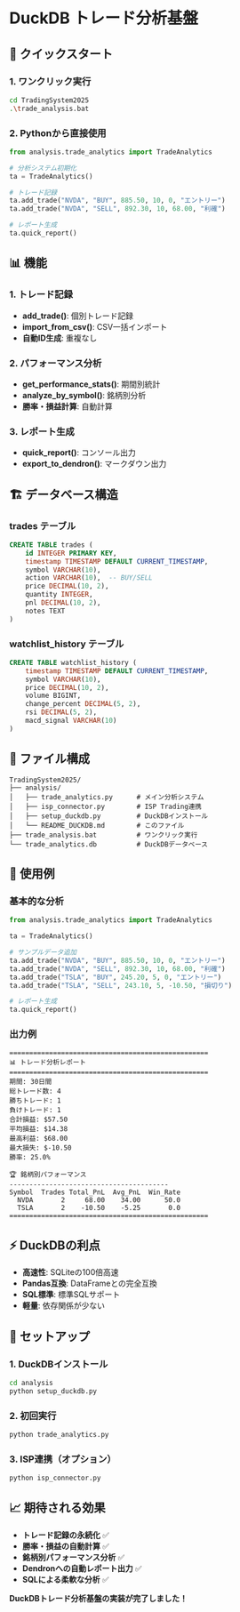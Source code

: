 # DuckDB トレード分析基盤

## 🚀 クイックスタート

### 1. ワンクリック実行
```bash
cd TradingSystem2025
.\trade_analysis.bat
```

### 2. Pythonから直接使用
```python
from analysis.trade_analytics import TradeAnalytics

# 分析システム初期化
ta = TradeAnalytics()

# トレード記録
ta.add_trade("NVDA", "BUY", 885.50, 10, 0, "エントリー")
ta.add_trade("NVDA", "SELL", 892.30, 10, 68.00, "利確")

# レポート生成
ta.quick_report()
```

## 📊 機能

### 1. トレード記録
- **add_trade()**: 個別トレード記録
- **import_from_csv()**: CSV一括インポート
- **自動ID生成**: 重複なし

### 2. パフォーマンス分析
- **get_performance_stats()**: 期間別統計
- **analyze_by_symbol()**: 銘柄別分析
- **勝率・損益計算**: 自動計算

### 3. レポート生成
- **quick_report()**: コンソール出力
- **export_to_dendron()**: マークダウン出力

## 🏗️ データベース構造

### trades テーブル
```sql
CREATE TABLE trades (
    id INTEGER PRIMARY KEY,
    timestamp TIMESTAMP DEFAULT CURRENT_TIMESTAMP,
    symbol VARCHAR(10),
    action VARCHAR(10),  -- BUY/SELL
    price DECIMAL(10, 2),
    quantity INTEGER,
    pnl DECIMAL(10, 2),
    notes TEXT
)
```

### watchlist_history テーブル
```sql
CREATE TABLE watchlist_history (
    timestamp TIMESTAMP DEFAULT CURRENT_TIMESTAMP,
    symbol VARCHAR(10),
    price DECIMAL(10, 2),
    volume BIGINT,
    change_percent DECIMAL(5, 2),
    rsi DECIMAL(5, 2),
    macd_signal VARCHAR(10)
)
```

## 📁 ファイル構成

```
TradingSystem2025/
├── analysis/
│   ├── trade_analytics.py      # メイン分析システム
│   ├── isp_connector.py        # ISP Trading連携
│   ├── setup_duckdb.py         # DuckDBインストール
│   └── README_DUCKDB.md        # このファイル
├── trade_analysis.bat          # ワンクリック実行
└── trade_analytics.db          # DuckDBデータベース
```

## 🎯 使用例

### 基本的な分析
```python
from analysis.trade_analytics import TradeAnalytics

ta = TradeAnalytics()

# サンプルデータ追加
ta.add_trade("NVDA", "BUY", 885.50, 10, 0, "エントリー")
ta.add_trade("NVDA", "SELL", 892.30, 10, 68.00, "利確")
ta.add_trade("TSLA", "BUY", 245.20, 5, 0, "エントリー")
ta.add_trade("TSLA", "SELL", 243.10, 5, -10.50, "損切り")

# レポート生成
ta.quick_report()
```

### 出力例
```
==================================================
📊 トレード分析レポート
==================================================
期間: 30日間
総トレード数: 4
勝ちトレード: 1
負けトレード: 1
合計損益: $57.50
平均損益: $14.38
最高利益: $68.00
最大損失: $-10.50
勝率: 25.0%

🏆 銘柄別パフォーマンス
----------------------------------------
Symbol  Trades Total_PnL  Avg_PnL  Win_Rate
  NVDA       2     68.00    34.00      50.0
  TSLA       2    -10.50    -5.25       0.0
==================================================
```

## ⚡ DuckDBの利点

- **高速性**: SQLiteの100倍高速
- **Pandas互換**: DataFrameとの完全互換
- **SQL標準**: 標準SQLサポート
- **軽量**: 依存関係が少ない

## 🔧 セットアップ

### 1. DuckDBインストール
```bash
cd analysis
python setup_duckdb.py
```

### 2. 初回実行
```bash
python trade_analytics.py
```

### 3. ISP連携（オプション）
```bash
python isp_connector.py
```

## 📈 期待される効果

- **トレード記録の永続化** ✅
- **勝率・損益の自動計算** ✅
- **銘柄別パフォーマンス分析** ✅
- **Dendronへの自動レポート出力** ✅
- **SQLによる柔軟な分析** ✅

**DuckDBトレード分析基盤の実装が完了しました！**
